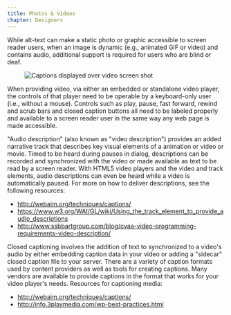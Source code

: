 ```yaml
---
title: Photos & Videos
chapter: Designers
---
```

While alt-text can make a static photo or graphic accessible to screen reader users, when an image is dynamic (e.g., animated GIF or video) and contains audio, additional support is required for users who are blind or deaf.

<figure>
  <img src="./images/captions.png" alt="Captions displayed over video screen 
  shot" />
</figure>

When providing video, via either an embedded or standalone video player, the controls of that player need to be operable by a keyboard-only user (i.e., without a mouse). Controls such as play, pause, fast forward, rewind and scrub bars and closed caption buttons all need to be labeled properly and available to a screen reader user in the same way any web page is made accessible.

"Audio description" (also known as "video description") provides an added narrative track that describes key visual elements of a animation or video or movie. Timed to be heard during pauses in dialog, descriptions can be recorded and synchronized with the video or made available as text to be read by a screen reader. With HTML5 video players and the video and track elements, audio descriptions can even be heard while a video is automatically paused. For more on how to deliver descriptions, see the following resources:
- <http://webaim.org/techniques/captions/>
- <https://www.w3.org/WAI/GL/wiki/Using_the_track_element_to_provide_audio_descriptions>
- <http://www.ssbbartgroup.com/blog/cvaa-video-programming-requirements-video-description/>

Closed captioning involves the addition of text to synchronized to a video's audio by either embedding caption data in your video or adding a "sidecar" closed caption file to your server. There are a variety of caption formats used by content providers as well as tools for creating captions. Many vendors are available to provide captions in the format that works for your video player's needs. Resources for captioning media:

- <http://webaim.org/techniques/captions/>
- <http://info.3playmedia.com/wp-best-practices.html>
